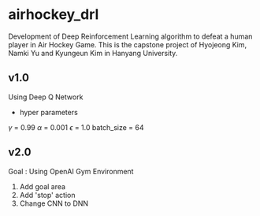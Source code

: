 # airhockey_drl
Development of Deep Reinforcement Learning algorithm to defeat a human player in Air Hockey Game.
This is the capstone project of Hyojeong Kim, Namki Yu and Kyungeun Kim in Hanyang University.

## v1.0
Using Deep Q Network
* hyper parameters

$\gamma$ = 0.99
$\alpha$ = 0.001
$\epsilon$ = 1.0
batch_size = 64



## v2.0
Goal : Using OpenAI Gym Environment
1. Add goal area
2. Add 'stop' action
3. Change CNN to DNN

